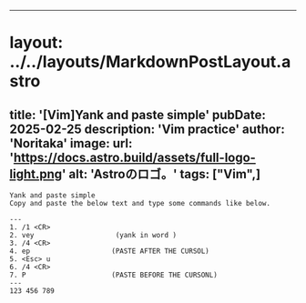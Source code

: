 
---
# layout: ../../layouts/MarkdownPostLayout.astro
title: '[Vim]Yank and paste simple'
pubDate: 2025-02-25
description: 'Vim practice'
author: 'Noritaka'
image:
    url: 'https://docs.astro.build/assets/full-logo-light.png'
    alt: 'Astroのロゴ。'
tags: ["Vim",]
---

```
Yank and paste simple
Copy and paste the below text and type some commands like below.

---
1. /1 <CR>
2. vey                    (yank in word )
3. /4 <CR> 
4. ep                    (PASTE AFTER THE CURSOL)
5. <Esc> u
6. /4 <CR> 
7. P                     (PASTE BEFORE THE CURSONL)
---
123 456 789
